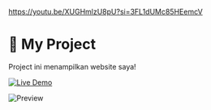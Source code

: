 https://youtu.be/XUGHmlzU8pU?si=3FL1dUMc85HEemcV
# 🚀 My Project
Project ini menampilkan website saya!

[![Live Demo](https://img.shields.io/badge/Live-Demo-blue)](https://kanzuljawad.github.io/nama-repo/)

![Preview](preview.gif)
